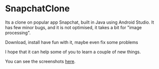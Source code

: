 # SnapchatClone

Its a clone on popular app Snapchat, built in Java using Android Studio.
It has few minor bugs, and it is not optimised, it takes a bit for "image processing".

Download, install have fun with it, maybe even fix some problems

I hope that it can help some of you to learn a couple of new things.

You can see the screenshots [here](https://flic.kr/s/aHsmwiuhP7).

